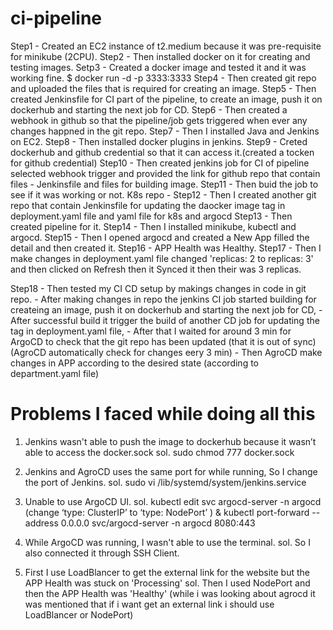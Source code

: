 # ci-pipeline

Step1 - Created an EC2 instance of t2.medium because it was pre-requisite for minikube (2CPU).
Step2 - Then installed docker on it for creating and testing images.
Setp3 - Created a docker image and tested it and it was working fine.
$ docker run -d -p 3333:3333 <image-name>
Step4 - Then created git repo and uploaded the files that is required for creating an image.
Step5 - Then created Jenkinsfile for CI part of the pipeline, to create an image, push it on dockerhub and starting the next job for CD.
Step6 - Then created a webhook in github so that the pipeline/job gets triggered when ever any changes happned in the git repo. 
Step7 - Then I installed Java and Jenkins on EC2.
Step8 - Then installed docker plugins in jenkins.
Step9 - Creted dockerhub and github credential so that it can access it.(created a tocken for github credential)
Step10 - Then created jenkins job for CI of pipeline selected webhook trigger and provided the link for github repo that contain files - Jenkinsfile and files for building image.
Step11 - Then buid the job to see if it was working or not.
K8s repo - 
Step12 - Then I created another git repo that contain Jenkinsfile for updating the daocker image tag in deployment.yaml file and yaml file for k8s and argocd
Step13 - Then created pipeline for it.
Step14 - Then I installed minikube, kubectl and argocd.
Step15 - Then I opened argocd and created a New App filled the detail and then created it.
Step16 - APP Health was Healthy.
Step17 - Then I make changes in deployment.yaml file changed 'replicas: 2 to replicas: 3' and then clicked on Refresh then it Synced it then their was 3 replicas.

Step18 - Then tested my CI CD setup by makings changes in code in git repo.
       - After making changes in repo the jenkins CI job started building for createing an image, push it on dockerhub and starting the next job for CD,
       - After successful build it trigger the build of another CD job for updating the tag in deployment.yaml file,
       - After that I waited for around 3 min for ArgoCD to check that the git repo has been updated (that it is out of sync) (AgroCD automatically check for changes eery 3 min)
       - Then AgroCD make changes in APP according to the desired state (according to department.yaml file)
       

# Problems I faced while doing all this
1. Jenkins wasn't able to push the image to dockerhub because it wasn’t able to access the docker.sock
sol. sudo chmod 777 docker.sock

2. Jenkins and AgroCD uses the same port for while running, So I change the port of Jenkins.
sol. sudo vi /lib/systemd/system/jenkins.service

3. Unable to use ArgoCD UI.
sol. kubectl edit svc argocd-server -n argocd  (change ‘type: ClusterIP’ to ‘type: NodePort’ ) &
   kubectl port-forward --address 0.0.0.0 svc/argocd-server -n argocd 8080:443

4. While ArgoCD was running, I wasn't able to use the terminal.
sol. So I also connected it through SSH Client. 

5. First I use LoadBlancer to get the external link for the website but the APP Health was stuck on 'Processing' 
sol. Then I used NodePort and then the APP Health was 'Healthy' (while i was looking about agrocd it was mentioned that if i want get an external link i should use LoadBlancer or NodePort)
